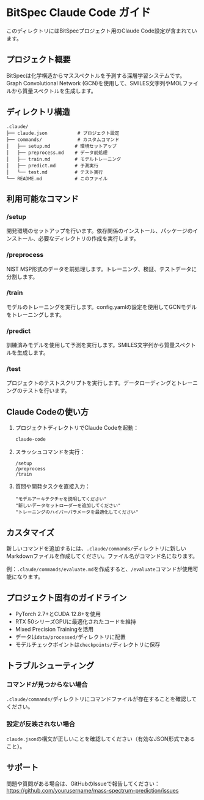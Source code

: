 # BitSpec Claude Code ガイド

このディレクトリにはBitSpecプロジェクト用のClaude Code設定が含まれています。

## プロジェクト概要

BitSpecは化学構造からマススペクトルを予測する深層学習システムです。Graph Convolutional Network (GCN)を使用して、SMILES文字列やMOLファイルから質量スペクトルを生成します。

## ディレクトリ構造

```
.claude/
├── claude.json           # プロジェクト設定
├── commands/             # カスタムコマンド
│   ├── setup.md         # 環境セットアップ
│   ├── preprocess.md    # データ前処理
│   ├── train.md         # モデルトレーニング
│   ├── predict.md       # 予測実行
│   └── test.md          # テスト実行
└── README.md            # このファイル
```

## 利用可能なコマンド

### /setup
開発環境のセットアップを行います。依存関係のインストール、パッケージのインストール、必要なディレクトリの作成を実行します。

### /preprocess
NIST MSP形式のデータを前処理します。トレーニング、検証、テストデータに分割します。

### /train
モデルのトレーニングを実行します。config.yamlの設定を使用してGCNモデルをトレーニングします。

### /predict
訓練済みモデルを使用して予測を実行します。SMILES文字列から質量スペクトルを生成します。

### /test
プロジェクトのテストスクリプトを実行します。データローディングとトレーニングのテストを行います。

## Claude Codeの使い方

1. プロジェクトディレクトリでClaude Codeを起動：
   ```bash
   claude-code
   ```

2. スラッシュコマンドを実行：
   ```
   /setup
   /preprocess
   /train
   ```

3. 質問や開発タスクを直接入力：
   ```
   "モデルアーキテクチャを説明してください"
   "新しいデータセットローダーを追加してください"
   "トレーニングのハイパーパラメータを最適化してください"
   ```

## カスタマイズ

新しいコマンドを追加するには、`.claude/commands/`ディレクトリに新しいMarkdownファイルを作成してください。ファイル名がコマンド名になります。

例：`.claude/commands/evaluate.md`を作成すると、`/evaluate`コマンドが使用可能になります。

## プロジェクト固有のガイドライン

- PyTorch 2.7+とCUDA 12.8+を使用
- RTX 50シリーズGPUに最適化されたコードを維持
- Mixed Precision Trainingを活用
- データは`data/processed/`ディレクトリに配置
- モデルチェックポイントは`checkpoints/`ディレクトリに保存

## トラブルシューティング

### コマンドが見つからない場合
`.claude/commands/`ディレクトリにコマンドファイルが存在することを確認してください。

### 設定が反映されない場合
`claude.json`の構文が正しいことを確認してください（有効なJSON形式であること）。

## サポート

問題や質問がある場合は、GitHubのIssueで報告してください：
https://github.com/yourusername/mass-spectrum-prediction/issues
